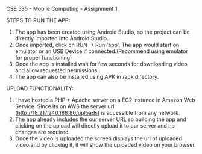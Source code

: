 CSE 535 - Mobile Computing - Assignment 1

STEPS TO RUN THE APP:

1. The app has been created using Android Studio, so the project can be directly imported into Android Studio.
2. Once imported, click on RUN -> Run 'app'. The app would start on emulator or an USB Device if connected.(Recommend using emulator for proper functioning)
3. Once the app is installed wait for few seconds for downloading video and allow requested permissions.
4. The app can also be installed using APK in /apk directory. 

UPLOAD FUNCTIONALITY:

1. I have hosted a PHP + Apache server on a EC2 instance in Amazon Web Service. Since its on AWS the server url (http://18.217.240.188:80/uploads) is accessible from any network.
2. The app already includes the our server URL so building the app and clicking on the upload will directly upload it to our server and no changes are required.
3. Once the video is uploaded the screen displays the url of uploaded video and by clicking it, it will show the uploaded video on your browser.
